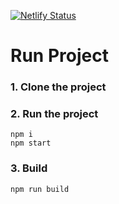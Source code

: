 [![Netlify Status](https://api.netlify.com/api/v1/badges/18287b0a-30ed-4de3-8129-9f0560ecc2d3/deploy-status)](https://app.netlify.com/sites/rdgeorgia/deploys)

# Run Project
### 1. Clone the project

### 2. Run the project
```shell
npm i
npm start
```

### 3. Build
```shell
npm run build
```
